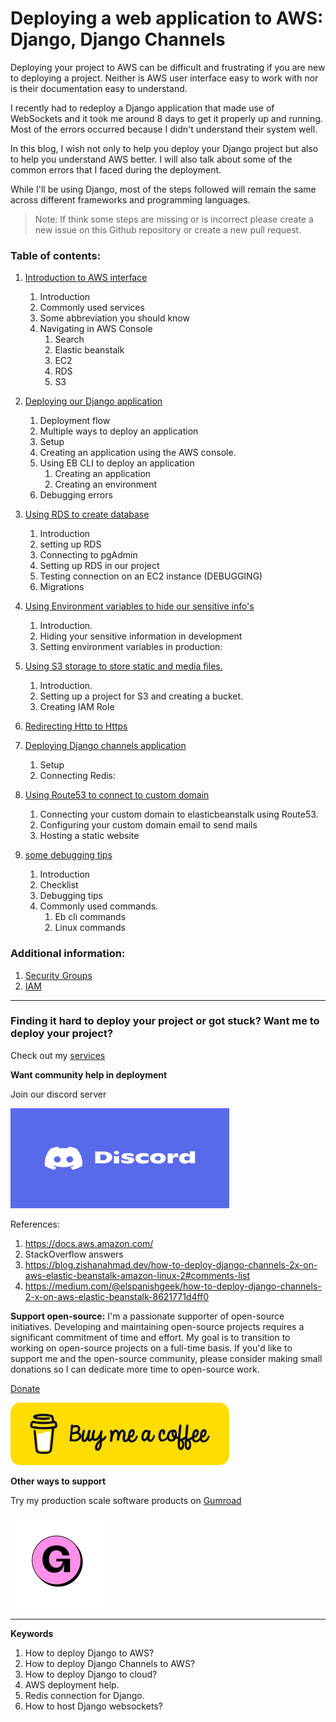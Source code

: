 # Deploying a web application to AWS: Django, Django Channels

Deploying your project to AWS can be difficult and frustrating if you are new to deploying a project. Neither is AWS user interface easy to work with nor is their documentation easy to understand.

I recently had to redeploy a Django application that made use of WebSockets and it took me around 8 days to get it properly up and running. Most of the errors occurred because I didn't understand their system well.

In this blog, I wish not only to help you deploy your Django project but also to help you understand AWS better. I will also talk about some of the common errors that I faced during the deployment.

While I'll be using Django, most of the steps followed will remain the same across different frameworks and programming languages.

>Note: If think some steps are missing or is incorrect please create a new issue on this Github repository or create a new pull request.

### Table of contents:

1. [Introduction to AWS interface](https://github.com/PaulleDemon/AWS-deployment/blob/master/AWS_Interface.md)

    1. Introduction
    2. Commonly used services
    3. Some abbreviation you should know
    4. Navigating in AWS Console
        <br>
        1. Search
        2. Elastic beanstalk
        3. EC2
        4. RDS 
        5. S3

2. [Deploying our Django application](https://github.com/PaulleDemon/AWS-deployment/blob/master/deploying_django.md)
    
    1. Deployment flow
    2. Multiple ways to deploy an application
    3. Setup
    4. Creating an application using the AWS console.
    5. Using EB CLI to deploy an application
        <br>
        1. Creating an application
        2. Creating an environment
    6. Debugging errors


3. [Using RDS to create database](https://github.com/PaulleDemon/AWS-deployment/blob/master/connecting_RDS.md)

    1. Introduction
    2. setting up RDS
    3. Connecting to pgAdmin
    4. Setting up RDS in our project
    5. Testing connection on an EC2 instance (DEBUGGING)
    6. Migrations


4. [Using Environment variables to hide our sensitive info's](https://github.com/PaulleDemon/AWS-deployment/blob/master/UsingEnvironment.md)

    1. Introduction.
    2. Hiding your sensitive information in development
    3. Setting environment variables in production:


5. [Using S3 storage to store static and media files.](https://github.com/PaulleDemon/AWS-deployment/blob/master/s3buckets.md)
    1. Introduction.
    2. Setting up a project for S3 and creating a bucket.
    3. Creating IAM Role


6. [Redirecting Http to Https](https://github.com/PaulleDemon/AWS-deployment/blob/master/redirectHttps.md)

7. [Deploying Django channels application](https://github.com/PaulleDemon/AWS-deployment/blob/master/django-channels.md)

    1. Setup
    2. Connecting Redis:


8. [Using Route53 to connect to custom domain](https://github.com/PaulleDemon/AWS-deployment/blob/master/Route53.md)

    1. Connecting your custom domain to elasticbeanstalk using Route53.
    2. Configuring your custom domain email to send mails 
    3. Hosting a static website


9. [some debugging tips](https://github.com/PaulleDemon/AWS-deployment/blob/master/debugging-tips.md)
    1. Introduction
    2. Checklist
    3. Debugging tips
    4. Commonly used commands.
        1. Eb cli commands
        2. Linux commands

### Additional information:

1. [Security Groups](https://github.com/PaulleDemon/AWS-deployment/blob/master/SecurityGroups.md)
2. [IAM](https://github.com/PaulleDemon/AWS-deployment/blob/master/IAM.md) 

<hr>

### **Finding it hard to deploy your project or got stuck? Want me to deploy your project?**
Check out my [services](https://www.buymeacoffee.com/artpaul/commissions)


**Want community help in deployment** 

Join our discord server

[<img src="https://github.com/PaulleDemon/PaulleDemon/raw/main/images/discord-logo.png" height="160px" width="350px">](https://discord.gg/kbaJFz8n)


References:
1. https://docs.aws.amazon.com/
2. StackOverflow answers
3. https://blog.zishanahmad.dev/how-to-deploy-django-channels-2x-on-aws-elastic-beanstalk-amazon-linux-2#comments-list
4. https://medium.com/@elspanishgeek/how-to-deploy-django-channels-2-x-on-aws-elastic-beanstalk-8621771d4ff0


**Support open-source:**
I'm a passionate supporter of open-source initiatives. Developing and maintaining open-source projects requires a significant commitment of time and effort. My goal is to transition to working on open-source projects on a full-time basis. If you'd like to support me and the open-source community, please consider making small donations so I can dedicate more time to open-source work.

[Donate](https://www.buymeacoffee.com/ArtPaul)

[<img src="https://github.com/PaulleDemon/PaulleDemon/blob/main/images/buy-me-coffee.png" height="100px" width="350px">](https://www.buymeacoffee.com/ArtPaul)

**Other ways to support**

Try my production scale software products on [Gumroad](https://foxcraft.gumroad.com/)

[<img src="https://github.com/PaulleDemon/PaulleDemon/blob/main/images/gumroad.png" height="150px" width="150px">](https://foxcraft.gumroad.com/)

<hr>

**Keywords**
1. How to deploy Django to AWS?
2. How to deploy Django Channels to AWS?
3. How to deploy Django to cloud?
4. AWS deployment help.
5. Redis connection for Django.
6. How to host Django websockets?

